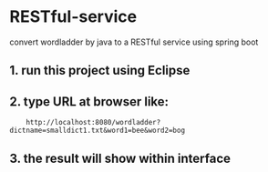 # RESTful-service
convert wordladder by java to a RESTful service using spring boot

## 1. run this project using Eclipse
## 2. type URL at browser like:
        http://localhost:8080/wordladder?dictname=smalldict1.txt&word1=bee&word2=bog
## 3. the result will show within interface        
